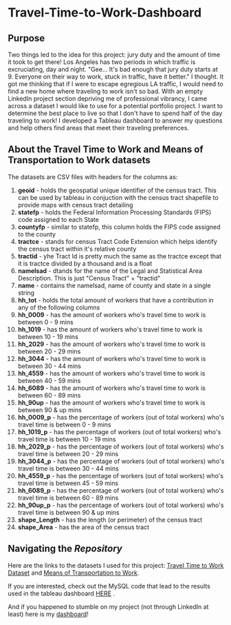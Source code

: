 # Travel-Time-to-Work-Dashboard
## Purpose
Two things led to the idea for this project: jury duty and the amount of time it took to get there! Los Angeles has two periods in which traffic is excruciating, day and night. "Gee... It's bad enough that jury duty starts at 9. Everyone on their way to work, stuck in traffic, have it better." I thought. It got me thinking that if I were to escape egregious LA traffic, I would need to find a new home where traveling to work isn't so bad. With an empty LinkedIn project section depriving me of professional vibrancy, I came across a dataset I would like to use for a potential portfolio project. I want to determine the best place to live so that I don't have to spend half of the day traveling to work! I developed a Tableau dashboard to answer my questions and help others find areas that meet their traveling preferences.
## About the Travel Time to Work and Means of Transportation to Work datasets
The datasets are CSV files with headers for the columns as:

1. **geoid** - holds the geospatial unique identifier of the census tract. This can be used by tableau in conjuction with the census tract shapefile to provide maps with census tract detailing
2. **statefp** - holds the Federal Information Processing Standards (FIPS) code assigned to each State
3. **countyfp** - similar to statefp, this column holds the FIPS code assigned to the county
4. **tractce** - stands for census Tract Code Extension which helps identify the census tract within it's relative county
5. **tractid** - yhe Tract Id is pretty much the same as the tractce except that it is tractce divided by a thousand and is a float
6. **namelsad** - dtands for the name of the Legal and Statistical Area Description. This is just "Census Tract" + "tractid"
7. **name** - contains the namelsad, name of county and state in a single string
8. **hh_tot** - holds the total amount of workers that have a contribution in any of the following columns
9. **hh_0009** - has the amount of workers who's travel time to work is between 0 - 9 mins
10. **hh_1019** - has the amount of workers who's travel time to work is between 10 - 19 mins
11. **hh_2029** - has the amount of workers who's travel time to work is between 20 - 29 mins
12. **hh_3044** - has the amount of workers who's travel time to work is between 30 - 44 mins
13. **hh_4559** - has the amount of workers who's travel time to work is between 40 - 59 mins
14. **hh_6089** - has the amount of workers who's travel time to work is between 60 - 89 mins
15. **hh_90up** - has the amount of workers who's travel time to work is between 90 & up mins
16. **hh_0009_p** - has the percentage of workers (out of total workers) who's travel time is between 0 - 9 mins
17. **hh_1019_p** - has the percentage of workers (out of total workers) who's travel time is between 10 - 19 mins
18. **hh_2029_p** - has the percentage of workers (out of total workers) who's travel time is between 20 - 29 mins
19. **hh_3044_p** - has the percentage of workers (out of total workers) who's travel time is between 30 - 44 mins
20. **hh_4559_p** - has the percentage of workers (out of total workers) who's travel time is between 45 - 59 mins
21. **hh_6089_p** - has the percentage of workers (out of total workers) who's travel time is between 60 - 89 mins
22. **hh_90up_p** - has the percentage of workers (out of total workers) who's travel time is between 90 & up mins
23. **shape_Length** - has the length (or perimeter) of the census tract
24. **shape_Area** - has the area of the census tract

## Navigating the *Repository*
Here are the links to the datasets I used for this project: [Travel Time to Work Dataset](https://geodata.bts.gov/datasets/usdot::travel-time-to-work/about) and [Means of Transportation to Work](https://geodata.bts.gov/datasets/usdot::means-of-transportation-to-work/about).

If you are interested, check out the MySQL code that lead to the results used in the tableau dashboard [HERE](Travel_Time_to_Work_Code.sql) .

And if you happened to stumble on my project (not through LinkedIn at least) here is my [dashboard](https://public.tableau.com/views/TravelTimeTransportDashboard/FinalBoard?:language=en-US&:sid=&:display_count=n&:origin=viz_share_link)!
